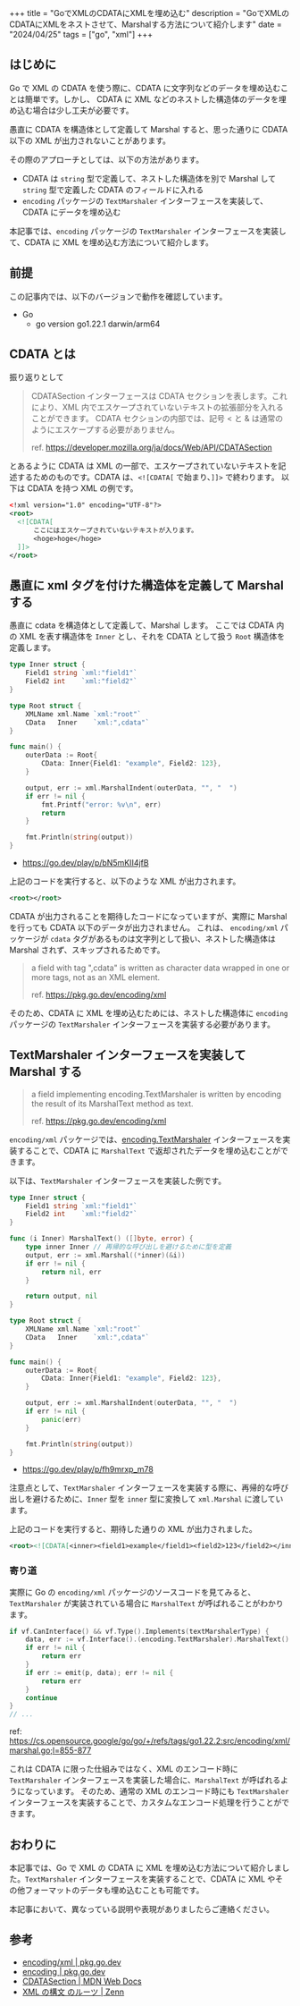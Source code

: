 +++
title = "GoでXMLのCDATAにXMLを埋め込む"
description = "GoでXMLのCDATAにXMLをネストさせて、Marshalする方法について紹介します"
date = "2024/04/25"
tags = ["go", "xml"]
+++

## はじめに

Go で XML の CDATA を使う際に、CDATA に文字列などのデータを埋め込むことは簡単です。しかし、 CDATA に XML などのネストした構造体のデータを埋め込む場合は少し工夫が必要です。

愚直に CDATA を構造体として定義して Marshal すると、思った通りに CDATA 以下の XML が出力されないことがあります。

その際のアプローチとしては、以下の方法があります。

- CDATA は `string` 型で定義して、ネストした構造体を別で Marshal して `string` 型で定義した CDATA のフィールドに入れる
- `encoding` パッケージの `TextMarshaler` インターフェースを実装して、CDATA にデータを埋め込む

本記事では、`encoding` パッケージの `TextMarshaler` インターフェースを実装して、CDATA に XML を埋め込む方法について紹介します。

## 前提

この記事内では、以下のバージョンで動作を確認しています。

- Go
  - go version go1.22.1 darwin/arm64

## CDATA とは

振り返りとして

> CDATASection インターフェースは CDATA セクションを表します。これにより、XML 内でエスケープされていないテキストの拡張部分を入れることができます。 CDATA セクションの内部では、記号 < と & は通常のようにエスケープする必要がありません。
>
> ref. https://developer.mozilla.org/ja/docs/Web/API/CDATASection

とあるように CDATA は XML の一部で、エスケープされていないテキストを記述するためのものです。CDATA は、`<![CDATA[` で始まり、`]]>` で終わります。
以下は CDATA を持つ XML の例です。

```xml
<!xml version="1.0" encoding="UTF-8"?>
<root>
  <![CDATA[
      ここにはエスケープされていないテキストが入ります。
      <hoge>hoge</hoge>
  ]]>
</root>
```

## 愚直に xml タグを付けた構造体を定義して Marshal する

愚直に cdata を構造体として定義して、Marshal します。
ここでは CDATA 内の XML を表す構造体を `Inner` とし、それを CDATA として扱う `Root` 構造体を定義します。

```go
type Inner struct {
	Field1 string `xml:"field1"`
	Field2 int    `xml:"field2"`
}

type Root struct {
	XMLName xml.Name `xml:"root"`
	CData   Inner    `xml:",cdata"`
}

func main() {
	outerData := Root{
		CData: Inner{Field1: "example", Field2: 123},
	}

	output, err := xml.MarshalIndent(outerData, "", "  ")
	if err != nil {
		fmt.Printf("error: %v\n", err)
		return
	}

	fmt.Println(string(output))
}
```

- https://go.dev/play/p/bN5mKII4jfB

上記のコードを実行すると、以下のような XML が出力されます。

```xml
<root></root>
```

CDATA が出力されることを期待したコードになっていますが、実際に Marshal を行っても CDATA 以下のデータが出力されません。
これは、 `encoding/xml` パッケージが `cdata` タグがあるものは文字列として扱い、ネストした構造体は Marshal されず、スキップされるためです。

> a field with tag ",cdata" is written as character data wrapped in one or more <![CDATA[ ... ]]> tags, not as an XML element.
>
> ref. https://pkg.go.dev/encoding/xml

そのため、CDATA に XML を埋め込むためには、ネストした構造体に `encoding` パッケージの `TextMarshaler` インターフェースを実装する必要があります。

## TextMarshaler インターフェースを実装して Marshal する

> a field implementing encoding.TextMarshaler is written by encoding the result of its MarshalText method as text.
>
> ref. https://pkg.go.dev/encoding/xml

`encoding/xml` パッケージでは、[encoding.TextMarshaler](https://pkg.go.dev/encoding#TextMarshaler) インターフェースを実装することで、CDATA に `MarshalText` で返却されたデータを埋め込むことができます。

以下は、`TextMarshaler` インターフェースを実装した例です。

```go
type Inner struct {
	Field1 string `xml:"field1"`
	Field2 int    `xml:"field2"`
}

func (i Inner) MarshalText() ([]byte, error) {
	type inner Inner // 再帰的な呼び出しを避けるために型を定義
	output, err := xml.Marshal((*inner)(&i))
	if err != nil {
		return nil, err
	}

	return output, nil
}

type Root struct {
	XMLName xml.Name `xml:"root"`
	CData   Inner    `xml:",cdata"`
}

func main() {
	outerData := Root{
		CData: Inner{Field1: "example", Field2: 123},
	}

	output, err := xml.MarshalIndent(outerData, "", "  ")
	if err != nil {
		panic(err)
	}

	fmt.Println(string(output))
}
```

- https://go.dev/play/p/fh9mrxp_m78

注意点として、`TextMarshaler` インターフェースを実装する際に、再帰的な呼び出しを避けるために、`Inner` 型を `inner` 型に変換して `xml.Marshal` に渡しています。

上記のコードを実行すると、期待した通りの XML が出力されました。

```xml
<root><![CDATA[<inner><field1>example</field1><field2>123</field2></inner>]]></root>
```

### 寄り道

実際に Go の `encoding/xml` パッケージのソースコードを見てみると、`TextMarshaler` が実装されている場合に `MarshalText` が呼ばれることがわかります。

```go
if vf.CanInterface() && vf.Type().Implements(textMarshalerType) {
	data, err := vf.Interface().(encoding.TextMarshaler).MarshalText()
	if err != nil {
		return err
	}
	if err := emit(p, data); err != nil {
		return err
	}
	continue
}
// ...
```

ref: https://cs.opensource.google/go/go/+/refs/tags/go1.22.2:src/encoding/xml/marshal.go;l=855-877

これは CDATA に限った仕組みではなく、XML のエンコード時に `TextMarshaler` インターフェースを実装した場合に、`MarshalText` が呼ばれるようになっています。
そのため、通常の XML のエンコード時にも `TextMarshaler` インターフェースを実装することで、カスタムなエンコード処理を行うことができます。

## おわりに

本記事では、Go で XML の CDATA に XML を埋め込む方法について紹介しました。`TextMarshaler` インターフェースを実装することで、CDATA に XML やその他フォーマットのデータも埋め込むことも可能です。

本記事において、異なっている説明や表現がありましたらご連絡ください。

## 参考

- [encoding/xml | pkg.go.dev](https://pkg.go.dev/encoding/xml)
- [encoding | pkg.go.dev](https://pkg.go.dev/encoding)
- [CDATASection | MDN Web Docs](https://developer.mozilla.org/ja/docs/Web/API/CDATASection)
- [XML の構文 <![CDATA[...]]> のルーツ | Zenn](https://zenn.dev/takumi_n/articles/xml-cdata-roots)
